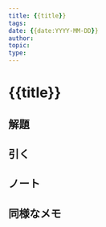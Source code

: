 ```yaml
---
title: {{title}}
tags: 
date: {{date:YYYY-MM-DD}}
author:
topic:
type:
---
```


# {{title}}

## 解題

## 引く

## ノート

## 同様なメモ